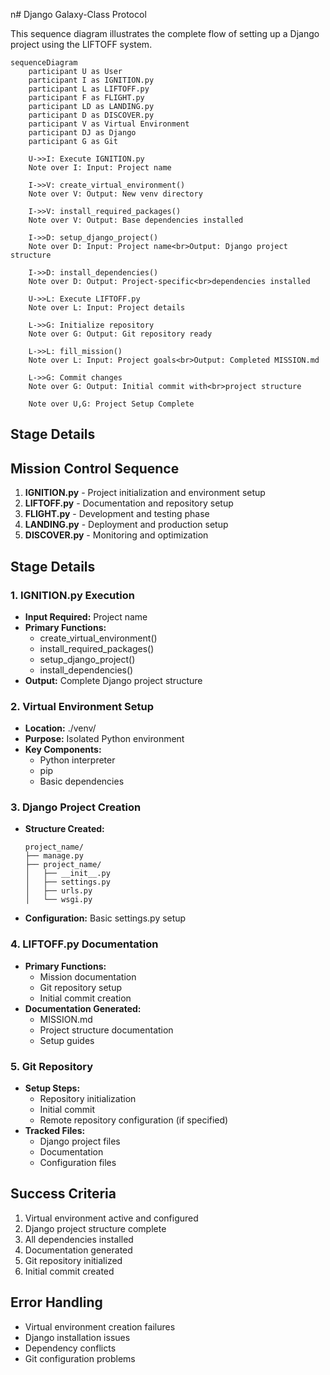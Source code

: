 n# Django Galaxy-Class Protocol

This sequence diagram illustrates the complete flow of setting up a Django project using the LIFTOFF system.

```mermaid
sequenceDiagram
    participant U as User
    participant I as IGNITION.py
    participant L as LIFTOFF.py
    participant F as FLIGHT.py
    participant LD as LANDING.py
    participant D as DISCOVER.py
    participant V as Virtual Environment
    participant DJ as Django
    participant G as Git

    U->>I: Execute IGNITION.py
    Note over I: Input: Project name
    
    I->>V: create_virtual_environment()
    Note over V: Output: New venv directory
    
    I->>V: install_required_packages()
    Note over V: Output: Base dependencies installed
    
    I->>D: setup_django_project()
    Note over D: Input: Project name<br>Output: Django project structure
    
    I->>D: install_dependencies()
    Note over D: Output: Project-specific<br>dependencies installed
    
    U->>L: Execute LIFTOFF.py
    Note over L: Input: Project details
    
    L->>G: Initialize repository
    Note over G: Output: Git repository ready
    
    L->>L: fill_mission()
    Note over L: Input: Project goals<br>Output: Completed MISSION.md
    
    L->>G: Commit changes
    Note over G: Output: Initial commit with<br>project structure

    Note over U,G: Project Setup Complete
```

## Stage Details

## Mission Control Sequence

1. **IGNITION.py** - Project initialization and environment setup
2. **LIFTOFF.py** - Documentation and repository setup
3. **FLIGHT.py** - Development and testing phase
4. **LANDING.py** - Deployment and production setup
5. **DISCOVER.py** - Monitoring and optimization

## Stage Details

### 1. IGNITION.py Execution
- **Input Required:** Project name
- **Primary Functions:**
  - create_virtual_environment()
  - install_required_packages()
  - setup_django_project()
  - install_dependencies()
- **Output:** Complete Django project structure

### 2. Virtual Environment Setup
- **Location:** ./venv/
- **Purpose:** Isolated Python environment
- **Key Components:**
  - Python interpreter
  - pip
  - Basic dependencies

### 3. Django Project Creation
- **Structure Created:**
  ```
  project_name/
  ├── manage.py
  ├── project_name/
  │   ├── __init__.py
  │   ├── settings.py
  │   ├── urls.py
  │   └── wsgi.py
  ```
- **Configuration:** Basic settings.py setup

### 4. LIFTOFF.py Documentation
- **Primary Functions:**
  - Mission documentation
  - Git repository setup
  - Initial commit creation
- **Documentation Generated:**
  - MISSION.md
  - Project structure documentation
  - Setup guides

### 5. Git Repository
- **Setup Steps:**
  - Repository initialization
  - Initial commit
  - Remote repository configuration (if specified)
- **Tracked Files:**
  - Django project files
  - Documentation
  - Configuration files

## Success Criteria
1. Virtual environment active and configured
2. Django project structure complete
3. All dependencies installed
4. Documentation generated
5. Git repository initialized
6. Initial commit created

## Error Handling
- Virtual environment creation failures
- Django installation issues
- Dependency conflicts
- Git configuration problems
